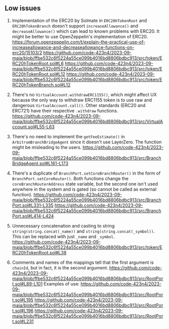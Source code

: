 ## Low issues

1. Implementation of the ERC20 by Solmate in `ERC20hTokenRoot` and `ERC20hTokenBranch` doesn't support `increaseAllowance()` and `decreaseAllowance()` which can lead to known problems with ERC20. It might be better to use OpenZeppelin's implementation of ERC20.
https://forum.openzeppelin.com/t/explain-the-practical-use-of-increaseallowance-and-decreaseallowance-functions-on-erc20/15103/2
https://github.com/code-423n4/2023-09-maia/blob/ffbe532c6f5224a55ce099b4016bd8806bdbc913/src/token/ERC20hTokenRoot.sol#L6
https://github.com/code-423n4/2023-09-maia/blob/ffbe532c6f5224a55ce099b4016bd8806bdbc913/src/token/ERC20hTokenRoot.sol#L12
https://github.com/code-423n4/2023-09-maia/blob/ffbe532c6f5224a55ce099b4016bd8806bdbc913/src/token/ERC20hTokenBranch.sol#L12

2. There's no `VirtualAccount.withdrawERC1155()`, which might affect UX because the only way to withdraw ERC1155 token is to use raw and dangerous `VirtualAccount.call()`. Other standards (ERC20 and ERC721) have their respective `.withdraw` functions.
https://github.com/code-423n4/2023-09-maia/blob/ffbe532c6f5224a55ce099b4016bd8806bdbc913/src/VirtualAccount.sol#L55-L63

1. There's no need to implement the `getFeeEstimate()` in `ArbitrumBranchBridgeAgent` since it doesn't use LayerZero. The function might be misleading to the users.
https://github.com/code-423n4/2023-09-maia/blob/ffbe532c6f5224a55ce099b4016bd8806bdbc913/src/BranchBridgeAgent.sol#L161-L173

1. There's a duplicate of `BranchPort.setCoreBranchRouter()` in the form of `BranchPort.setCoreRouter()`. Both functions change the `coreBranchRouterAddress` state variable, but the second one isn't used anywhere in the system and is gated (so cannot be called as external function).
https://github.com/code-423n4/2023-09-maia/blob/ffbe532c6f5224a55ce099b4016bd8806bdbc913/src/BranchPort.sol#L331-L335
https://github.com/code-423n4/2023-09-maia/blob/ffbe532c6f5224a55ce099b4016bd8806bdbc913/src/BranchPort.sol#L414-L424

1. Unnecessary concatenation and casting to string `string(string.concat(_name))` and `string(string.concat(_symbol))`. This can be replaced with just `_name` and `_symbol`.
https://github.com/code-423n4/2023-09-maia/blob/ffbe532c6f5224a55ce099b4016bd8806bdbc913/src/token/ERC20hTokenRoot.sol#L38

1. Comments and names of the mappings tell that the first argument is `chainId`, but in fact, it is the second argument. 
https://github.com/code-423n4/2023-09-maia/blob/ffbe532c6f5224a55ce099b4016bd8806bdbc913/src/RootPort.sol#L89-L101
Examples of use:
https://github.com/code-423n4/2023-09-maia/blob/ffbe532c6f5224a55ce099b4016bd8806bdbc913/src/RootPort.sol#L195
https://github.com/code-423n4/2023-09-maia/blob/ffbe532c6f5224a55ce099b4016bd8806bdbc913/src/RootPort.sol#L196
https://github.com/code-423n4/2023-09-maia/blob/ffbe532c6f5224a55ce099b4016bd8806bdbc913/src/RootPort.sol#L231